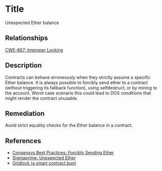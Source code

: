 # Title
Unexpected Ether balance

## Relationships
[CWE-667: Improper Locking](https://cwe.mitre.org/data/definitions/667.html)

## Description
Contracts can behave erroneously when they strictly assume a specific Ether balance. It is always possible to forcibly send ether to a contract (without triggering its fallback function), using selfdestruct, or by mining to the account. Worst case scenario this could lead to DOS conditions that might render the contract unusable. 

## Remediation
Avoid strict equality checks for the Ether balance in a contract.

## References
* [Consensys Best Practices: Forcibly Sending Ether](https://consensys.github.io/smart-contract-best-practices/known_attacks/#forcibly-sending-ether-to-a-contract)
* [Sigmaprime: Unexpected Ether](https://blog.sigmaprime.io/solidity-security.html#ether)
* [Gridlock (a smart contract bug)](https://medium.com/@nmcl/gridlock-a-smart-contract-bug-73b8310608a9)